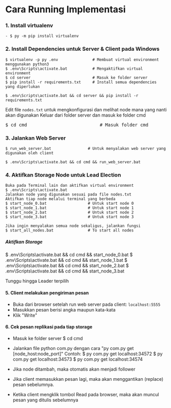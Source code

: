# Cara Running Implementasi
### 1. Install virtualenv

    - $ py -m pip install virtualenv

### 2. Install Dependencies untuk Server & Client pada Windows

    $ virtualenv -p py .env               # Membuat virtual environment menggunakan python3
    $ .env\Scripts\activate.bat           # Mengaktifkan virtual environment
    $ cd server                           # Masuk ke folder server          
    $ pip install -r requirements.txt     # Install semua dependencies yang diperlukan

    $ .env\Scripts\activate.bat && cd server && pip install -r requirements.txt

 Edit file `nodes.txt` untuk mengkonfigurasi dan melihat node mana yang nanti akan digunakan
 Keluar dari folder server dan masuk ke folder cmd

<pre>$ cd cmd                           # Masuk folder cmd</pre>
 
### 3. Jalankan Web Server 
    $ run_web_server.bat                # Untuk menyalakan web server yang digunakan oleh client

    $ .env\Scripts\activate.bat && cd cmd && run_web_server.bat

### 4. Aktifkan Storage Node untuk Lead Election
    Buka pada Terminal lain dan aktifkan virtual environment
    $ .env\Scripts\activate.bat  
    Jalankan node yang digunakan sesuai pada file nodes.txt
    Aktifkan tiap node melalui terminal yang berbeda
    $ start_node_0.bat                  # Untuk start node 0
    $ start_node_1.bat                  # Untuk start node 1
    $ start_node_2.bat                  # Untuk start node 2
    $ start_node_3.bat                  # Untuk start node 3

    Jika ingin menyalakan semua node sekaligus, jalankan fungsi
    $ start_all_nodes.bat               # To start all nodes

##### Aktifkan Storage
$ .env\Scripts\activate.bat && cd cmd && start_node_0.bat
$ .env\Scripts\activate.bat && cd cmd && start_node_1.bat
$ .env\Scripts\activate.bat && cd cmd && start_node_2.bat
$ .env\Scripts\activate.bat && cd cmd && start_node_3.bat

  Tunggu hingga Leader terpilih

#### 5. Client melakukan pengiriman pesan

- Buka dari browser setelah run web server pada client: `localhost:5555`
- Masukkan pesan berisi angka maupun kata-kata
- Klik "Write"

#### 6. Cek pesan replikasi pada tiap storage
- Masuk ke folder server
    $ cd cmd 
- Jalankan file python com.py dengan cara
"py com.py get [node_host:node_port]"
Contoh:
$ py com.py get localhost:34572
$ py com.py get localhost:34573
$ py com.py get localhost:34574

- Jika node ditambah, maka otomatis akan menjadi follower
- Jika client memasukkan pesan lagi, maka akan menggantikan (replace) pesan sebelumnya.
- Ketika client mengklik tombol Read pada browser, maka akan muncul pesan yang ditulis sebelumnya
